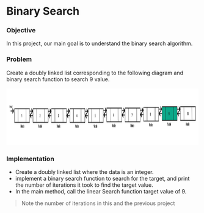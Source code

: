 # Binary Search

### Objective
In this project, our main goal is to understand the binary search algorithm.


### Problem
Create a doubly linked list corresponding to the following diagram and binary search function to search 9 value.

<img width="1000" height="150" alt="linked list" src="https://github.com/SAFCSP-Team/binary-search/blob/main/Image/search-project.jpg">

### Implementation
* Create a doubly linked list where the data is an integer.
* implement a binary search function to search for the target, and  print the number of iterations it took to find the target value.
* In the main method, call the linear Search function target value of 9.

 >Note the number of iterations in this and the previous project

